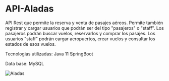 # API-Aladas
API Rest que permite la reserva y venta de pasajes aéreos. Permite también registrar y cargar usuarios que podrán ser del tipo "pasajeros" o "staff". Los pasajeros podrán buscar vuelos, reservarlos y comprar los pasajes. Los usuarios "staff" podrán cargar aeropuertos, crear vuelos y consultar los estados de esos vuelos.

Tecnologias utilizadas: Java 11 SpringBoot

Data base: MySQL


![Aladas](https://user-images.githubusercontent.com/79877306/139926532-1332918f-8930-4c5f-a1e5-b8df39959168.PNG)
